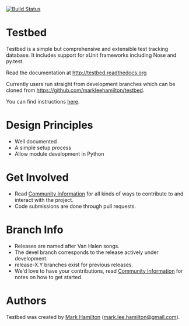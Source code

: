 [![Build Status](https://travis-ci.org/testbed/testbed.svg?branch=devel)](https://travis-ci.org/testbed/testbed)


Testbed
=======

Testbed is a simple but comprehensive and extensible test tracking database. It includes support for xUnit frameworks including Nose and py.test.

Read the documentation at http://testbed.readthedocs.org

Currently users run straight from development branches which can be cloned from 
https://github.com/markleehamilton/testbed.


You can find instructions [here](http://testbed.readthedocs.com/intro_getting_started.html).

Design Principles
=================

   * Well documented
   * A simple setup process
   * Allow module development in Python
  
Get Involved
============

   * Read [Community Information](http://testbed.readthedocs.org/community.html) for all kinds of ways to contribute to and interact with the project.
   * Code submissions are done through pull requests.

Branch Info
===========

   * Releases are named after Van Halen songs.
   * The devel branch corresponds to the release actively under development.
   * release-X.Y branches exist for previous releases.
   * We'd love to have your contributions, read [Community Information](http://testbed.readthedocs.org/community.html) for notes on how to get started.

Authors
=======

Testbed was created by [Mark Hamilton](https://github.com/markleehamilton) (mark.lee.hamilton@gmail.com).
